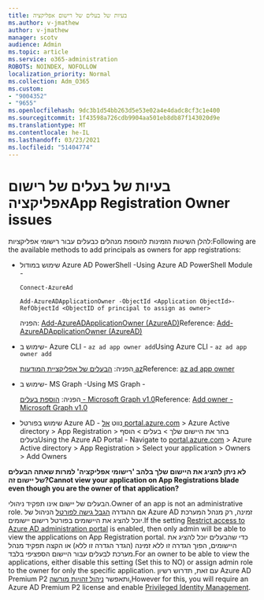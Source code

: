 ```yaml
---
title: בעיות של בעלים של רישום אפליקציה
ms.author: v-jmathew
author: v-jmathew
manager: scotv
audience: Admin
ms.topic: article
ms.service: o365-administration
ROBOTS: NOINDEX, NOFOLLOW
localization_priority: Normal
ms.collection: Adm_O365
ms.custom:
- "9004352"
- "9655"
ms.openlocfilehash: 9dc3b1d54bb263d5e53e02a4e4dadc8cf3c1e400
ms.sourcegitcommit: 1f43598a726cdb9904aa501eb8db87f143020d9e
ms.translationtype: MT
ms.contentlocale: he-IL
ms.lasthandoff: 03/23/2021
ms.locfileid: "51404774"
---
```

# <a name="app-registration-owner-issues"></a><span data-ttu-id="0c32c-102">בעיות של בעלים של רישום אפליקציה</span><span class="sxs-lookup"><span data-stu-id="0c32c-102">App Registration Owner issues</span></span>

<span data-ttu-id="0c32c-103">להלן השיטות הזמינות להוספת מנהלים כבעלים עבור רישומי אפליקציות:</span><span class="sxs-lookup"><span data-stu-id="0c32c-103">Following are the available methods to add principals as owners for app registrations:</span></span>

- <span data-ttu-id="0c32c-104">שימוש במודול Azure AD PowerShell -</span><span class="sxs-lookup"><span data-stu-id="0c32c-104">Using Azure AD PowerShell Module -</span></span>

    `Connect-AzureAd`

    `Add-AzureADApplicationOwner -ObjectId <Application ObjectId>-RefObjectId <ObjectID of principal to assign as owner>`

    <span data-ttu-id="0c32c-105">הפניה: [Add-AzureADApplicationOwner (AzureAD)](https://docs.microsoft.com/powershell/module/azuread/add-azureadapplicationowner)</span><span class="sxs-lookup"><span data-stu-id="0c32c-105">Reference: [Add-AzureADApplicationOwner (AzureAD)](https://docs.microsoft.com/powershell/module/azuread/add-azureadapplicationowner)</span></span>
- <span data-ttu-id="0c32c-106">שימוש ב- Azure CLI - `az ad app owner add`</span><span class="sxs-lookup"><span data-stu-id="0c32c-106">Using Azure CLI - `az ad app owner add`</span></span>

    <span data-ttu-id="0c32c-107">הפניה: [הבעלים של אפליקציית המודעות az](https://docs.microsoft.com/cli/azure/ad/app/owner)</span><span class="sxs-lookup"><span data-stu-id="0c32c-107">Reference: [az ad app owner](https://docs.microsoft.com/cli/azure/ad/app/owner)</span></span>
- <span data-ttu-id="0c32c-108">שימוש ב- MS Graph -</span><span class="sxs-lookup"><span data-stu-id="0c32c-108">Using MS Graph -</span></span>

    <span data-ttu-id="0c32c-109">הפניה: [הוספת בעלים - Microsoft Graph v1.0](https://docs.microsoft.com/graph/api/application-post-owners)</span><span class="sxs-lookup"><span data-stu-id="0c32c-109">Reference: [Add owner - Microsoft Graph v1.0](https://docs.microsoft.com/graph/api/application-post-owners)</span></span>
- <span data-ttu-id="0c32c-110">שימוש בפורטל Azure AD - נווט [אל portal.azure.com](https://portal.azure.com/) > Azure Active directory > App Registration > בחר את היישום שלך > בעלים > הוסף בעלים</span><span class="sxs-lookup"><span data-stu-id="0c32c-110">Using the Azure AD Portal - Navigate to [portal.azure.com](https://portal.azure.com/) > Azure Active directory > App Registration > Select your application > Owners > Add Owners</span></span>

<span data-ttu-id="0c32c-111">**לא ניתן להציג את היישום שלך בלהב 'רישומי אפליקציה' למרות שאתה הבעלים של יישום זה?**</span><span class="sxs-lookup"><span data-stu-id="0c32c-111">**Cannot view your application on App Registrations blade even though you are the owner of that application?**</span></span>

<span data-ttu-id="0c32c-112">הבעלים של יישום אינו תפקיד ניהולי.</span><span class="sxs-lookup"><span data-stu-id="0c32c-112">Owner of an app is not an administrative role.</span></span> <span data-ttu-id="0c32c-113">אם ההגדרה [הגבל גישה לפורטל](https://docs.microsoft.com/azure/active-directory/fundamentals/users-default-permissions) הניהול של Azure AD זמינה, רק מנהל המערכת יוכל להציג את היישומים בפורטל רישום יישומים.</span><span class="sxs-lookup"><span data-stu-id="0c32c-113">If the setting [Restrict access to Azure AD administration portal](https://docs.microsoft.com/azure/active-directory/fundamentals/users-default-permissions) is enabled, then only admin will be able to view the applications on App Registration portal.</span></span> <span data-ttu-id="0c32c-114">כדי שהבעלים יוכל להציג את היישומים, הפוך הגדרה זו ללא זמינה (הגדר הגדרה זו ללא) או הקצה תפקיד מנהל מערכת לבעלים עבור היישום הספציפי בלבד.</span><span class="sxs-lookup"><span data-stu-id="0c32c-114">For an owner to be able to view the applications, either disable this setting (Set this to NO) or assign admin role to the owner for only the specific application.</span></span> <span data-ttu-id="0c32c-115">עם זאת, תדרוש רשיון Azure AD Premium P2 ותאפשר [ניהול זהויות מורשה.](https://docs.microsoft.com/azure/active-directory/privileged-identity-management/pim-configure)</span><span class="sxs-lookup"><span data-stu-id="0c32c-115">However for this, you will require an Azure AD Premium P2 license and enable [Privileged Identity Management](https://docs.microsoft.com/azure/active-directory/privileged-identity-management/pim-configure).</span></span>
